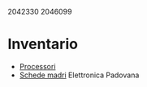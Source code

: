 2042330
2046099

# Inventario

- [Processori](./processori.md)
- [Schede madri](./schede_madri.md)
Elettronica Padovana
